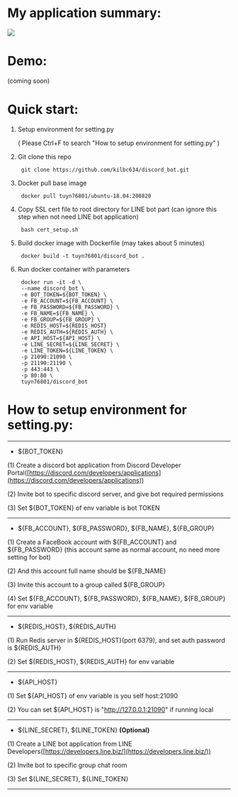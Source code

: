 # My application summary: #
![](https://i.imgur.com/m5OWuyI.png)
# Demo: #
(coming soon)
# Quick start: #
1. Setup environment for setting.py

	( Please Ctrl+F to search "How to setup environment for setting.py" )

2. Git clone this repo

        git clone https://github.com/kilbc634/discord_bot.git
3. Docker pull base image

		docker pull tuyn76801/ubuntu-18.04:200820
4. Copy SSL cert file to root directory for LINE bot part (can ignore this step when not need LINE bot application)

		bash cert_setup.sh
5. Build docker image with Dockerfile (may takes about 5 minutes)

		docker build -t tuyn76801/discord_bot .
6. Run docker container with parameters

		docker run -it -d \
		--name discord_bot \
		-e BOT_TOKEN=${BOT_TOKEN} \
		-e FB_ACCOUNT=${FB_ACCOUNT} \
		-e FB_PASSWORD=${FB_PASSWORD} \
		-e FB_NAME=${FB_NAME} \
		-e FB_GROUP=${FB_GROUP} \
		-e REDIS_HOST=${REDIS_HOST}
		-e REDIS_AUTH=${REDIS_AUTH} \
		-e API_HOST=${API_HOST} \
		-e LINE_SECRET=${LINE_SECRET} \
		-e LINE_TOKEN=${LINE_TOKEN} \
		-p 21090:21090 \
		-p 21190:21190 \
		-p 443:443 \
		-p 80:80 \
		tuyn76801/discord_bot

# How to setup environment for setting.py: #

----------

- ${BOT_TOKEN}

(1) Create a discord bot application from Discord Developer Portal([https://discord.com/developers/applications](https://discord.com/developers/applications))

(2) Invite bot to specific discord server, and give bot required permissions

(3) Set ${BOT_TOKEN} of env variable is bot TOKEN

----------

- ${FB_ACCOUNT}, ${FB_PASSWORD}, ${FB_NAME}, ${FB_GROUP}

(1) Create a FaceBook account with ${FB_ACCOUNT} and ${FB_PASSWORD} (this account same as normal account, no need more setting for bot)

(2) And this account full name should be ${FB_NAME}

(3) Invite this account to a group called ${FB_GROUP}

(4) Set ${FB_ACCOUNT}, ${FB_PASSWORD}, ${FB_NAME}, ${FB_GROUP} for env variable

----------

- ${REDIS_HOST}, ${REDIS_AUTH}

(1) Run Redis server in ${REDIS_HOST}(port 6379), and set auth password is ${REDIS_AUTH}

(2) Set ${REDIS_HOST}, ${REDIS_AUTH} for env variable

----------

- ${API_HOST}

(1) Set ${API_HOST} of env variable is you self host:21090

(2) You can set ${API_HOST} is "http://127.0.0.1:21090" if running local

----------

- ${LINE_SECRET}, ${LINE_TOKEN} **(Optional)**

(1) Create a LINE bot application from LINE Developers([https://developers.line.biz/](https://developers.line.biz/))

(2) Invite bot to specific group chat room

(3) Set ${LINE_SECRET}, ${LINE_TOKEN}

----------

